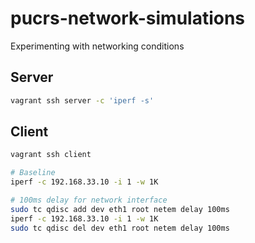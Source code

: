 # pucrs-network-simulations

Experimenting with networking conditions

## Server

```sh
vagrant ssh server -c 'iperf -s'
```

## Client

```sh
vagrant ssh client

# Baseline
iperf -c 192.168.33.10 -i 1 -w 1K

# 100ms delay for network interface
sudo tc qdisc add dev eth1 root netem delay 100ms
iperf -c 192.168.33.10 -i 1 -w 1K
sudo tc qdisc del dev eth1 root netem delay 100ms
```
